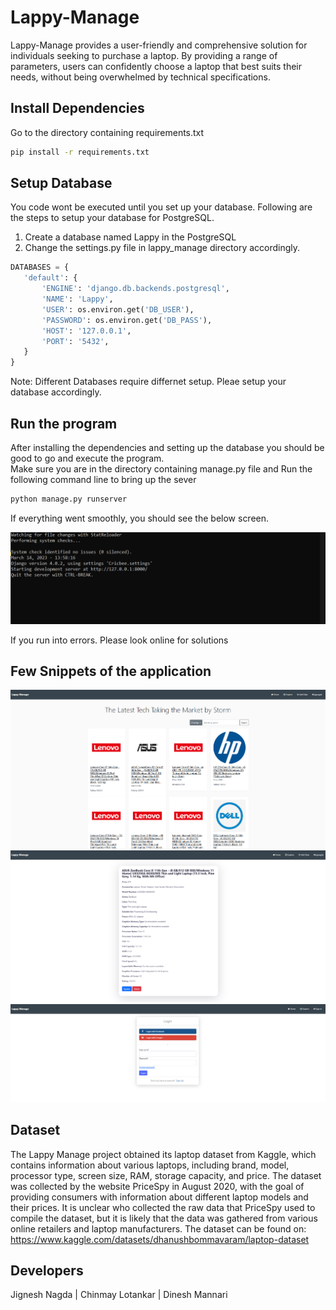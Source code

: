 # Lappy-Manage
  
Lappy-Manage provides a user-friendly and comprehensive solution for individuals seeking to purchase a laptop. By providing a range of parameters, users can confidently choose a laptop that best suits their needs, without being overwhelmed by technical specifications.

## Install Dependencies
Go to the directory containing requirements.txt 
```bash
pip install -r requirements.txt
```

## Setup Database
You code wont be executed until you set up your database.
Following are the steps to setup your database for PostgreSQL. 
1. Create a database named Lappy in the PostgreSQL
2. Change the settings.py file in lappy_manage directory accordingly. 
```python
DATABASES = {
   'default': {
       'ENGINE': 'django.db.backends.postgresql',
       'NAME': 'Lappy',
       'USER': os.environ.get('DB_USER'),
       'PASSWORD': os.environ.get('DB_PASS'),
       'HOST': '127.0.0.1',
       'PORT': '5432',
   }
}
```
Note: Different Databases require differnet setup. Pleae setup your database accordingly.

## Run the program
After installing the dependencies and setting up the database you should be good to go and execute the program.  
Make sure you are in the directory containing manage.py file and Run the following command line to bring up the sever 
```bash
python manage.py runserver
```
If everything went smoothly, you should see the below screen.   
  
![cmd](https://github.com/radioactive17/Cricbee/blob/main/Readme%20images/cmd.png?raw=true)

If you run into errors. Please look online for solutions

## Few Snippets of the application
<img src="readme images/fig1.png" width="750">
<img src="readme images/fig2.png" width="750">
<img src="readme images/fig3.png" width="750">

## Dataset
The Lappy Manage project obtained its laptop dataset from Kaggle, which contains information about various laptops, including brand, model, processor type, screen size, RAM, storage capacity, and price. The dataset was collected by the website PriceSpy in August 2020, with the goal of providing consumers with information about different laptop models and their prices. It is unclear who collected the raw data that PriceSpy used to compile the dataset, but it is likely that the data was gathered from various online retailers and laptop manufacturers.
The dataset can be found on: https://www.kaggle.com/datasets/dhanushbommavaram/laptop-dataset

## Developers
Jignesh Nagda | Chinmay Lotankar | Dinesh Mannari
